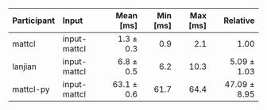 | Participant | Input | Mean [ms] | Min [ms] | Max [ms] | Relative |
|:---|:---|---:|---:|---:|---:|
| mattcl | input-mattcl | 1.3 ± 0.3 | 0.9 | 2.1 | 1.00 |
| lanjian | input-mattcl | 6.8 ± 0.5 | 6.2 | 10.3 | 5.09 ± 1.03 |
| mattcl-py | input-mattcl | 63.1 ± 0.6 | 61.7 | 64.4 | 47.09 ± 8.95 |

